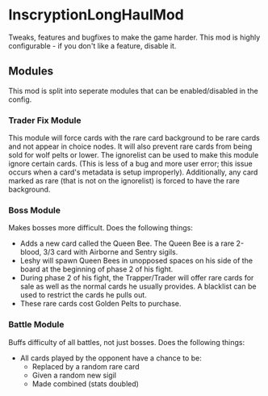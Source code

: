 # InscryptionLongHaulMod
Tweaks, features and bugfixes to make the game harder. This mod is highly configurable - if you don't like a feature, disable it.

## Modules

This mod is split into seperate modules that can be enabled/disabled in the config.

### Trader Fix Module
This module will force cards with the rare card background to be rare cards and not appear in choice nodes. It will also prevent rare cards from being sold for wolf pelts or lower. The ignorelist can be used to make this module ignore certain cards. (This is less of a bug and more user error; this issue occurs when a card's metadata is setup improperly).
Additionally, any card marked as rare (that is not on the ignorelist) is forced to have the rare background.

### Boss Module
Makes bosses more difficult. Does the following things:
* Adds a new card called the Queen Bee. The Queen Bee is a rare 2-blood, 3/3 card with Airborne and Sentry sigils.
* Leshy will spawn Queen Bees in unopposed spaces on his side of the board at the beginning of phase 2 of his fight.
* During phase 2 of his fight, the Trapper/Trader will offer rare cards for sale as well as the normal cards he usually provides. A blacklist can be used to restrict the cards he pulls out.
* These rare cards cost Golden Pelts to purchase.

### Battle Module
Buffs difficulty of all battles, not just bosses. Does the following things:
* All cards played by the opponent have a chance to be:
	* Replaced by a random rare card
	* Given a random new sigil
	* Made combined (stats doubled) 
